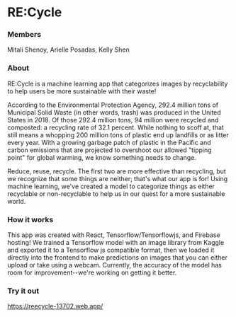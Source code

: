 # RE:Cycle

### Members
Mitali Shenoy, Arielle Posadas, Kelly Shen

### About

RE:Cycle is a machine learning app that categorizes images by recyclability to help users be more sustainable with their waste!

According to the Environmental Protection Agency, 292.4 million tons of Municipal Solid Waste (in other words, trash) was produced in the United States in 2018. Of those 292.4 million tons, 94 million were recycled and composted: a recycling rate of 32.1 percent. While nothing to scoff at, that still means a whopping 200 million tons of plastic end up landfills or as litter every year. With a growing garbage patch of plastic in the Pacific and carbon emissions that are projected to overshoot our allowed "tipping point" for global warming, we know something needs to change.

Reduce, reuse, recycle. The first two are more effective than recycling, but we recognize that some things are neither; that's what our app is for! Using machine learning, we've created a model to categorize things as either recyclable or non-recyclable to help us in our quest for a more sustainable world.


### How it works

This app was created with React, Tensorflow/Tensorflowjs, and Firebase hosting! We trained a Tensorflow model with an image library from Kaggle and exported it to a Tensorflow js compatible format, then we loaded it directly into the frontend to make predictions on images that you can either upload or take using a webcam. Currently, the accuracy of the model has room for improvement--we're working on getting it better.


### Try it out
https://reecycle-13702.web.app/
